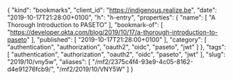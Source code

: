 {
  "kind": "bookmarks",
  "client_id": "https://indigenous.realize.be",
  "date": "2019-10-17T21:28:00+0100",
  "h": "h-entry",
  "properties": {
    "name": [
      "A Thorough Introduction to PASETO"
    ],
    "bookmark-of": [
      "https://developer.okta.com/blog/2019/10/17/a-thorough-introduction-to-paseto"
    ],
    "published": [
      "2019-10-17T21:28:00+0100"
    ],
    "category": [
      "authentication",
      "authorization",
      "oauth2",
      "oidc",
      "paseto",
      "jwt"
    ]
  },
  "tags": [
    "authentication",
    "authorization",
    "oauth2",
    "oidc",
    "paseto",
    "jwt"
  ],
  "slug": "2019/10/vny5w",
  "aliases": [
    "/mf2/2375c4f4-93e9-4c05-8162-d4e91276fcb9/",
    "/mf2/2019/10/VNY5W"
  ]
}
